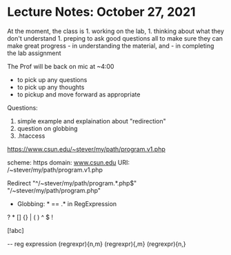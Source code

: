 # Lecture Notes: October 27, 2021



At the moment, the class is 
    1. working on the lab, 
    1. thinking about what they don't understand
    1. preping to ask good questions
all to make sure they can make great progress 
    - in understanding the material, and
    - in completing the lab assignment

The Prof will be back on mic at ~4:00
   - to pick up any questions
   - to pick up any thoughts
   - to pickup and move forward as appropriate


 Questions:
   1. simple example and explaination about "redirection"
   1. question on globbing
   1. .htaccess


https://www.csun.edu/~stever/my/path/program.v1.php

scheme: https
domain: www.csun.edu
URI: /~stever/my/path/program.v1.php


Redirect "^/~stever/my/path/program.*.php$" "/~stever/my/path/program.php"

  - Globbing:  * == .* in RegExpression

  ? * [] {}  | ( )
  ^ $  !

  [!abc]

 -- reg expression
     (regrexpr){n,m}
     (regrexpr){,m}
     (regrexpr){n,}